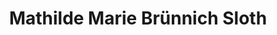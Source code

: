 ---
# Display name
title: "Mathilde Marie Brünnich Sloth"

# Username (this should match the folder name and the name on publications)
authors:
- "mathilde-marie-brunnich-sloth"

# Is this the primary user of the site?
superuser: false

# Role/position (e.g., Professor of Artificial Intelligence)
role: PhD student

# Organizations/Affiliations
organizations:
- name:
  url: ""

# Short bio (displayed in user profile at end of posts)
bio: I am a PhD student at the University of Copenhagen in the research group 'Computational and Mathematical Global Health Group' at the Section of Health Data Science and AI. I am also affiliated with the research group 'Social Epidemiology' at the Section of Social Medicine, UCPH. My PhD supervisors on the project are Professor Samir Bhatt and Associate Professor Terese Sara Høj Jørgensen. My work evolves around life course epidemiology and social inequality in health

# List each interest with a dash
interests:
- Life course epidemiology
- Psychiatric diseases
- Social inequality in health
- Intergenerational health

education:
  courses:
  - course: PhD in Epidemiology and Public Health
    institution: University of Copenhagen
    year: 2027
  - course: Msc Public Health Science
    institution: University of Copenhagen
    year: 2024
  - course: Bsc Public Health Science
    institution: University of Copenhagen
    year: 2021

# Social/Academic Networking
# For available icons, see: https://wowchemy.com/docs/page-builder/#icons
#   For an email link, use "fas" icon pack, "envelope" icon, and a link in the
#   form "mailto:your-email@example.com" or "#contact" for contact widget.
social:
- icon: envelope
  icon_pack: fas
  link: 'mailto:mathilde.sloth@sund.ku.dk'  # For a direct email link, use "mailto:test@example.org".
- icon: google-scholar
  icon_pack: ai
  link: https://scholar.google.dk/citations?user=uhqwi8sAAAAJ
- icon: github
  icon_pack: fab
  link: https://github.com/Mathildemsloth
# Link to a PDF of your resume/CV from the About widget.
# To enable, copy your resume/CV to `static/files/cv.pdf` and uncomment the lines below.
# - icon: cv
#   icon_pack: ai
#   link: files/cv.pdf

# Enter email to display Gravatar (if Gravatar enabled in Config)
email: ""

# Highlight the author in author lists? (true/false)
highlight_name: false

# Organizational groups that you belong to (for People widget)
#   Set this to `[]` or comment out if you are not using People widget.
user_groups:
- Grad Students
---